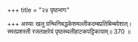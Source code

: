 +++
title = "२४ पृष्ठभागः"

+++
अस्याः खलु ग्रन्थिनिबद्धकेशमल्लीकदम्बप्रतिबिम्बवेशात्।  
स्मरप्रशस्ती रजताक्षरेयं पृष्ठस्थलीहाटकपट्टिकायाम्॥ 370 ॥  